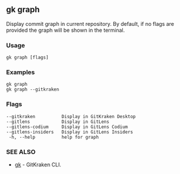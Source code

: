 ## gk graph

Display commit graph in current repository. By default, if no flags are provided the graph will be shown in the terminal.

### Usage
```
gk graph [flags]
```

### Examples 
```
gk graph
gk graph --gitkraken
```

### Flags

```
--gitkraken          Display in GitKraken Desktop
--gitlens            Display in GitLens
--gitlens-codium     Display in GitLens Codium
--gitlens-insiders   Display in GitLens Insiders
 -h, --help          help for graph
```

### SEE ALSO

* [gk](gk.md)	 - GitKraken CLI.


